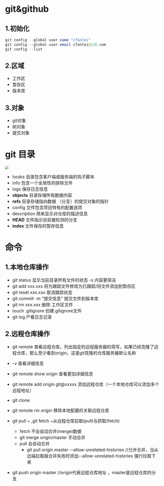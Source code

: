 # git&github

## 1.初始化

```java
git config --global user.name "cfanlei"
git config --global user.email cfanlei@126.com
git config --list
```

## 2.区域

* 工作区
* 暂存区
* 版本库

## 3.对象

* git对象
* 树对象
* 提交对象







#  git 目录

<img src="E:\笔记\gitlearn\img\gitmenu.png" style="zoom:67%;" />

*  hooks        		    目录包含客户端或服务端的钩子脚本
* info                         包含一个全局性的排除文件 
* logs                        保存日志信息           
* **objects**                 目录存储所有数据内容
* **refs**                        目录存储指向数据 （分支）的提交对象的指针
* config                     文件包含项目特有的配置选项
* description            用来显示对仓库的描述信息
* **HEAD**                     文件指示目前被检测的分支
* **index**                     文件保存的暂存信息

#  命令

##  1.本地仓库操作

* git status  显示当前目录所有文件的状态     -s 内容更简洁
* git add xxx.xxx 将为跟踪文件修改为已跟踪/将文件添加到暂存区
* git reset xxx.xxx 取消跟踪状态
* git commit -m "提交信息"    提交文件到版本库
* git rm xxx.xxx   删除 工作区文件
* touch  .gitignore  创建.gitignore文件
* git log 产看日志记录

## 2.远程仓库操作

*  git remote 查看远程仓库，列出指定的远程服务器的简写，如果已经克隆了远程仓库，那么至少看到origin，这是git克隆的仓库服务器默认名称
  * -v 查看详细信息
  * git remote show origin  查看更加详细信息
* git remote add origin git@xxxxx 添加远程仓库（一个本地仓库可以添加多个远程地址）
* git clone
* git remote rm origin 移除本地配置的关联远程仓库
* git pull ~  ,git fetch ~从远程仓库拉取(pull)与抓取(fetch)
  *  fetch 不会自动合并(merge)数据
    * git merge origin/master 手动合并
  *  pull 会自动合并
     * git pull origin master --allow-unrelated-histories  //允许合并，当从远端拉取报合并失败时添加--allow-unrelated-histories 强行拉取下来

* git push origin master  //origin代表远程仓库地址  ，master是远程仓库的分支